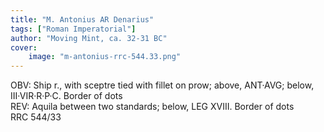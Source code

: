 ```yaml
---
title: "M. Antonius AR Denarius"
tags: ["Roman Imperatorial"]
author: "Moving Mint, ca. 32-31 BC"
cover:
    image: "m-antonius-rrc-544.33.png"
---
```


OBV: Ship r., with sceptre tied with fillet on prow; above, ANT·AVG; below, III·VIR·R·P·C. Border of dots  
REV: Aquila between two standards; below, LEG XVIII. Border of dots  
RRC 544/33